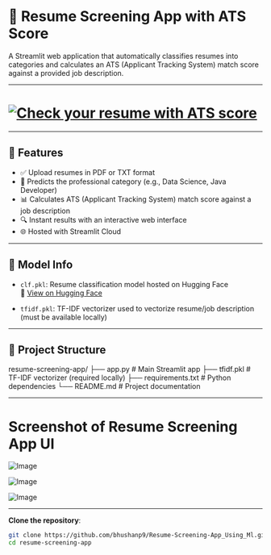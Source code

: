 # 📄 Resume Screening App with ATS Score

A Streamlit web application that automatically classifies resumes into categories and calculates an ATS (Applicant Tracking System) match score against a provided job description.

---

# [![Check your resume with ATS score](https://img.shields.io/badge/🚀%20Check%20your%20resume%20with%20ATS%20score-Click%20Here-brightgreen?style=for-the-badge)](https://resume-screening-appusingml-ayf7aznmszhvd9pbqxcuih.streamlit.app/)

---

## 🚀 Features

- ✅ Upload resumes in PDF or TXT format
- 🧠 Predicts the professional category (e.g., Data Science, Java Developer)
- 📊 Calculates ATS (Applicant Tracking System) match score against a job description
- 🔍 Instant results with an interactive web interface
- 🌐 Hosted with Streamlit Cloud

---

## 🧠 Model Info

- `clf.pkl`: Resume classification model hosted on Hugging Face  
  🔗 [View on Hugging Face](https://huggingface.co/bhushanp9/Movie-recommender-system/resolve/main/clf.pkl)

- `tfidf.pkl`: TF-IDF vectorizer used to vectorize resume/job description (must be available locally)

---

## 📁 Project Structure

resume-screening-app/
├── app.py # Main Streamlit app
├── tfidf.pkl # TF-IDF vectorizer (required locally)
├── requirements.txt # Python dependencies
└── README.md # Project documentation

---
# Screenshot of Resume Screening App UI

![Image](https://github.com/user-attachments/assets/98efc075-7d6d-4ab7-b478-bc22df4ef7af)

![Image](https://github.com/user-attachments/assets/4cd49764-58f4-427d-b058-f8bdbff70d13)

![Image](https://github.com/user-attachments/assets/f69eabe5-d80c-4be5-b02a-e942c15c16f9)

---
 
 **Clone the repository**:

```bash
git clone https://github.com/bhushanp9/Resume-Screening-App_Using_Ml.git
cd resume-screening-app

